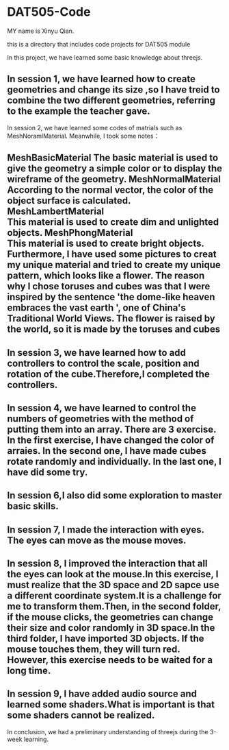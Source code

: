 # DAT505-Code
MY name is Xinyu Qian.

this is a directory that includes code projects for DAT505 module

In this project, we have learned some basic knowledge about threejs.

In session 1, we have learned how to create geometries and change its size ,so I have treid to combine the two different geometries, referring to the example the teacher gave.
-----------------------------------------------------------------

In session 2, we have learned some codes of matrials such as MeshNoramlMaterial. Meanwhile, I took some notes：

MeshBasicMaterial
The basic material is used to give the geometry a simple color or to display the wireframe of the geometry.
MeshNormalMaterial	 
According to the normal vector, the color of the object surface is calculated.
MeshLambertMaterial	 
This  material is used to create dim and unlighted objects.
MeshPhongMaterial	 
This material is used to create bright objects.
Furthermore, I have used some pictures to creat my unique material and tried to create my unique pattern, which looks like a flower. The reason why I chose toruses and cubes was that I were inspired by the sentence  'the dome-like heaven embraces the vast earth ', one of China's Traditional World Views. The flower is raised by the world, so it is made by the toruses and cubes 
-----------------------------------------------------------------

In session 3, we have learned how to add controllers to control the scale, position and rotation of the cube.Therefore,I completed the controllers.
-----------------------------------------------------------------

In session 4, we have learned to control the numbers of  geometries with the method of putting them into an array.
There are 3 exercise. In the first exercise, I have changed the color of arraies. In the second one, I have made cubes rotate randomly and individually. In the last one, I have did some try.
-----------------------------------------------------------------

In session 6,I also did some exploration to master basic skills.
------------------------------------------------------------------

In session 7, I made the interaction with eyes. The eyes can move as the mouse moves.
-----------------------------------------------------------------

In session 8, I improved the interaction that all the eyes can look at the mouse.In this exercise, I must realize that the 3D space and 2D sapce use a different coordinate system.It is a challenge for me to transform them.Then, in the second folder, if the mouse clicks, the geometries can change their size and color randomly in 3D space.In the third folder, I have imported 3D objects. If the mouse touches them, they will turn red. However, this exercise needs to be waited for a long time.
-----------------------------------------------------------------

In session 9, I have added audio source and learned some shaders.What is important is that some shaders cannot be realized.
-----------------------------------------------------------------

In conclusion, we had a preliminary understanding of threejs during the 3-week learning.
